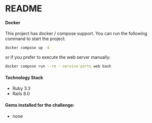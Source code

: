 # README

#### Docker

This project has docker / compose support. You can run the following command to start the project:

```bash
docker compose up -d
```

or if you prefer to execute the web server manually:

```bash
docker compose run --rm --service-ports web bash
```


#### Technology Stack

- Ruby 3.3
- Rails 8.0

#### Gems installed for the challenge:

- none
